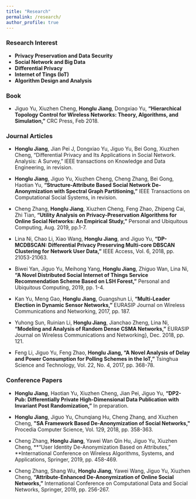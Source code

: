 ```yaml
---
title: "Research"
permalink: /research/
author_profile: true
---
```


### <i class="fa fa-fw fa-lightbulb" aria-hidden="true"></i> Research Interest
  * **Privacy Preservation and Data Security** 
  * **Social Network and Big Data**
  * **Differential Privacy**
  * **Internet of Tings (IoT)**
  * **Algorithm Design and Analysis**

### Book

* Jiguo Yu, Xiuzhen Cheng, **Honglu Jiang**, Dongxiao Yu, **“Hierarchical Topology Control for Wireless Networks: Theory, Algorithms, and Simulation,”** CRC Press, Feb 2018.

### Journal Articles

* **Honglu Jiang**, Jian Pei J, Dongxiao Yu, Jiguo Yu, Bei Gong, Xiuzhen Cheng, “Differential Privacy and Its Applications in Social Network. Analysis: A Survey,” IEEE transactions on Knowledge and Data Engineering, in revision.    

* **Honglu Jiang**, Jiguo Yu, Xiuzhen Cheng, Cheng Zhang, Bei Gong, Haotian Yu, **“Structure-Attribute Based Social Network De-Anonymization with Spectral Graph Partitioning,”** IEEE Transactions on Computational Social Systems, in revision. 
 
* Cheng Zhang, **Honglu Jiang**, Xiuzhen Cheng, Feng Zhao, Zhipeng Cai, Zhi Tian, **“Utility Analysis on Privacy-Preservation Algorithms for Online Social Networks: An Empirical Study,”** Personal and Ubiquitous Computing, Aug. 2019, pp.1-7.
 
* Lina Ni, Chao Li, Xiao Wang, **Honglu Jiang**, and Jiguo Yu, **“DP-MCDBSCAN: Differential Privacy Preserving Multi-core DBSCAN Clustering for Network User Data,”** IEEE Access, Vol. 6, 2018, pp. 21053-21063.
 
* Biwei Yan, Jiguo Yu, Meihong Yang, **Honglu Jiang**, Zhiguo Wan, Lina Ni, **“A Novel Distributed Social Internet of Things Service Recommendation Scheme Based on LSH Forest,”** Personal and Ubiquitous Computing, 2019, pp. 1-4.
 
* Kan Yu, Meng Gao, **Honglu Jiang**, Guangshun Li, **“Multi-Leader Election in Dynamic Sensor Networks,”** EURASIP Journal on Wireless Communications and Networking, 2017, pp. 187.
 
* Yuhong Sun, Ruinian Li, **Honglu Jiang**, Jianchao Zheng, Lina Ni, **“Modeling and Analysis of Random Dense CSMA Networks,”** EURASIP Journal on Wireless Communications and Networking}, Dec. 2018, pp. 121.
 
* Feng Li, Jiguo Yu, Feng Zhao, **Honglu Jiang, “A Novel Analysis of Delay and Power Consumption for Polling Schemes in the IoT,”** Tsinghua Science and Technology, Vol. 22, No. 4, 2017, pp. 368-78.

### Conference Papers 

* **Honglu Jiang**, Haotian Yu, Xiuzhen Cheng, Jian Pei, Jiguo Yu, **“DP2-Pub: Differentially Private High-Dimensional Data Publication with Invariant Post Randomization,”** In preparation. 

* **Honglu Jiang**, Jiguo Yu, Chunqiang Hu, Cheng Zhang, and Xiuzhen Cheng, **"SA Framework Based De-Anonymization of Social Networks,"** Procedia Computer Science, Vol. 129, 2018, pp. 358-363.

* Cheng Zhang, **Honglu Jiang**, Yawei Wan Qin Hu, Jiguo Yu, Xiuzhen Cheng, **“User Identity De-Anonymization Based on Attributes,” **International Conference on Wireless Algorithms, Systems, and Applications, Springer, 2019, pp. 458-469. 

* Cheng Zhang, Shang Wu, **Honglu Jiang**, Yawei Wang, Jiguo Yu, Xiuzhen Cheng, **“Attribute-Enhanced De-Anonymization of Online Social Networks,”** International Conference on Computational Data and Social Networks, Springer, 2019, pp. 256-267.

